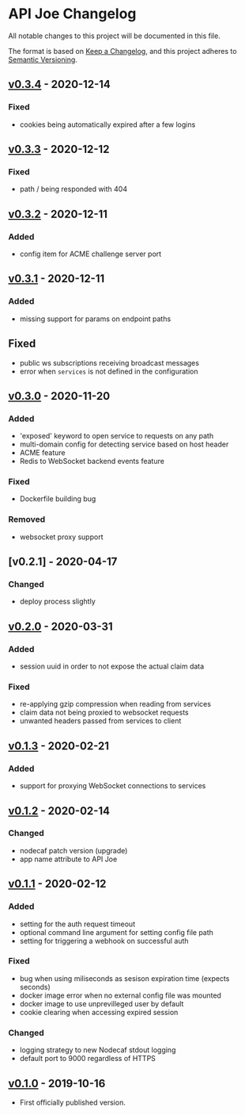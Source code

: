 # API Joe Changelog

All notable changes to this project will be documented in this file.

The format is based on [Keep a Changelog](https://keepachangelog.com/en/1.0.0/),
and this project adheres to [Semantic Versioning](https://semver.org/spec/v2.0.0.html).

## [v0.3.4] - 2020-12-14

### Fixed
- cookies being automatically expired after a few logins

## [v0.3.3] - 2020-12-12

### Fixed
- path / being responded with 404

## [v0.3.2] - 2020-12-11

### Added
- config item for ACME challenge server port

## [v0.3.1] - 2020-12-11

### Added
- missing support for params on endpoint paths

## Fixed
- public ws subscriptions receiving broadcast messages
- error when `services` is not defined in the configuration

## [v0.3.0] - 2020-11-20

### Added
- 'exposed' keyword to open service to requests on any path
- multi-domain config for detecting service based on host header
- ACME feature
- Redis to WebSocket backend events feature

### Fixed
- Dockerfile building bug

### Removed
- websocket proxy support

## [v0.2.1] - 2020-04-17

### Changed
- deploy process slightly

## [v0.2.0] - 2020-03-31

### Added
- session uuid in order to not expose the actual claim data

### Fixed
- re-applying gzip compression when reading from services
- claim data not being proxied to websocket requests
- unwanted headers passed from services to client

## [v0.1.3] - 2020-02-21

### Added
- support for proxying WebSocket connections to services

## [v0.1.2] - 2020-02-14

### Changed
- nodecaf patch version (upgrade)
- app name attribute to API Joe

## [v0.1.1] - 2020-02-12

### Added
- setting for the auth request timeout
- optional command line argument for setting config file path
- setting for triggering a webhook on successful auth

### Fixed
- bug when using miliseconds as sesison expiration time (expects seconds)
- docker image error when no external config file was mounted
- docker image to use unprevilleged user by default
- cookie clearing when accessing expired session

### Changed
- logging strategy to new Nodecaf stdout logging
- default port to 9000 regardless of HTTPS

## [v0.1.0] - 2019-10-16
- First officially published version.

[v0.1.0]: https://gitlab.com/GCSBOSS/api-joe/-/tags/v0.1.0
[v0.1.1]: https://gitlab.com/GCSBOSS/api-joe/-/tags/v0.1.1
[v0.1.2]: https://gitlab.com/GCSBOSS/api-joe/-/tags/v0.1.2
[v0.1.3]: https://gitlab.com/GCSBOSS/api-joe/-/tags/v0.1.3
[v0.2.0]: https://gitlab.com/GCSBOSS/api-joe/-/tags/v0.2.0
[v0.3.0]: https://gitlab.com/GCSBOSS/api-joe/-/tags/v0.3.0
[v0.3.1]: https://gitlab.com/GCSBOSS/api-joe/-/tags/v0.3.1
[v0.3.2]: https://gitlab.com/GCSBOSS/api-joe/-/tags/v0.3.2
[v0.3.3]: https://gitlab.com/GCSBOSS/api-joe/-/tags/v0.3.3
[v0.3.4]: https://gitlab.com/GCSBOSS/api-joe/-/tags/v0.3.4
